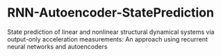 # RNN-Autoencoder-StatePrediction
State prediction of linear and nonlinear structural dynamical systems via output-only acceleration measurements: An approach using recurrent neural networks and autoencoders
